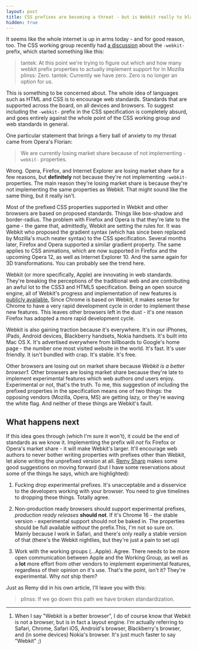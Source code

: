 ```yaml
---
layout: post
title: CSS prefixes are becoming a threat - but is Webkit really to blame?
hidden: true
---
```


It seems like the whole internet is up in arms today - and for good reason, too. The CSS working group recently had [a discussion](http://lists.w3.org/Archives/Public/www-style/2012Feb/0313.html) about the `-webkit-` prefix, which started something like this:



> tantek: At this point we're trying to figure out which and how many webkit prefix properties to actually implement support for in Mozilla
plinss: Zero.
tantek: Currently we have zero. Zero is no longer an option for us.



This is something to be concerned about. The whole idea of languages such as HTML and CSS is to encourage web standards. Standards that are supported across the board, on all devices and browsers. To suggest including the `-webkit-` prefix in the CSS specification is completely absurd, and goes entirely against the whole point of the CSS working group and web standards in general.
<!-- more -->
One particular statement that brings a fiery ball of anxiety to my throat came from Opera's Florian:



> We are currently losing market share because of not implementing `-webkit-` properties.



Wrong. Opera, Firefox, and Internet Explorer are losing market share for a few reasons, but **definitely** not because they're not implementing `-webkit-` properties. The main reason they're losing market share is because they're not implementing the same properties as Webkit. That might sound like the same thing, but it really isn't.

Most of the prefixed CSS properties supported in Webkit and other browsers are based on proposed standards. Things like box-shadow and border-radius. The problem with Firefox and Opera is that they're late to the game - the game that, admittedly, Webkit are setting the rules for. It was Webkit who proposed the gradient syntax (which has since been replaced by Mozilla's much neater syntax) to the CSS specification. Several months later, Firefox and Opera supported a similar gradient property. The same applies to CSS animations, which are now supported in Firefox and the upcoming Opera 12, as well as Internet Explorer 10. And the same again for 3D transformations. You can probably see the trend here.

Webkit (or more specifically, Apple) are innovating in web standards. They're breaking the perceptions of the traditional web and are contributing an awful lot to the CSS3 and HTML5 specification. Being an open source engine, all of Webkit's progress and implementation of new features is [publicly available.](http://webkit.org) Since Chrome is based on Webkit, it makes sense for Chrome to have a very rapid development cycle in order to implement these new features. This leaves other browsers left in the dust - it's one reason Firefox has adopted a more rapid development cycle.

Webkit is also gaining traction because it's everywhere. It's in our iPhones, iPads, Android devices, Blackberry handsets, Nokia handsets. It's built into Mac OS X. It's advertised everywhere from billboards to Google's home page - the number one most visited website in the world. It's fast. It's user friendly. It isn't bundled with crap. It's stable. It's free.

Other browsers are losing out on market share because _Webkit is a better browser1._ Other browsers are losing market share because they're late to implement experimental features which web authors _and_ users enjoy. Experimental or not, that's the truth. To me, this suggestion of including the prefixed properties in the specification means one of two things: the opposing vendors (Mozilla, Opera, MS) are getting lazy, or they're waving the white flag. And neither of these things are Webkit's fault.



## What happens next


If this idea goes through (which I'm sure it won't), it could be the end of standards as we know it. Implementing the prefix will _not_ fix Firefox or Opera's market share - it will make Webkit's larger. It'll encourage web authors to never bother writing properties with prefixes other than Webkit, let alone writing the unprefixed version at all. [Remy Sharp](http://remysharp.com/2012/02/09/vendor-prefixes-about-to-go-south/) makes some good suggestions on moving forward (but I have some reservations about some of the things he says, which are highlighted):





  1. Fucking drop experimental prefixes. It's unacceptable and a disservice to the developers working with your browser. You need to give timelines to dropping these things. Totally agree.


  2. Non-production ready browsers should support experimental prefixes, _production ready releases_ **should not**. If it's Chrome 16 - the stable version - experimental support should not be baked in. The properties should be full available _without_ the prefix.This, I'm not so sure on. Mainly because I work in Safari, and there's only really a stable version of that (there's the Webkit nightlies, but they're just a pain to set up)


  3. Work with the working groups (...Apple). Agree. There needs to be more open communication between Apple and the Working Group, as well as a **lot** more effort from other vendors to implement experimental features, regardless of their opinion on it's use. That's the point, isn't it? They're experimental. Why _not_ ship them?



Just as Remy did in his own article, I'll leave you with this:



> plinss: If we go down this path we have broken standardization.





* * *



1. When I say "Webkit is a better browser", I do of course know that Webkit is not a browser, but is in fact a layout engine. I'm actually referring to Safari, Chrome, Safari iOS, Android's browser, Blackberry's browser, and (in some devices) Nokia's browser. It's just much faster to say "Webkit" ;)
